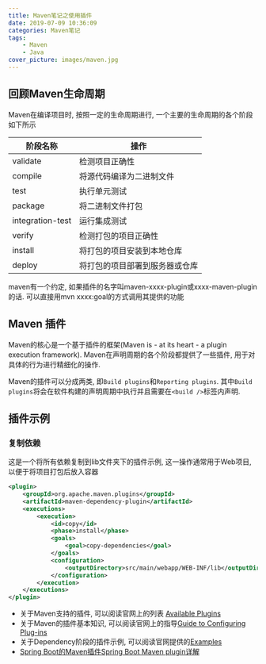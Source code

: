 ```yaml
---
title: Maven笔记之使用插件
date: 2019-07-09 10:36:09
categories: Maven笔记
tags:
    - Maven
    - Java
cover_picture: images/maven.jpg
---
```





回顾Maven生命周期
------------------

Maven在编译项目时, 按照一定的生命周期进行, 一个主要的生命周期的各个阶段如下所示

阶段名称             | 操作
--------------------|---------------------------------
validate            | 检测项目正确性
compile             | 将源代码编译为二进制文件
test                | 执行单元测试
package             | 将二进制文件打包
integration-test    | 运行集成测试
verify              | 检测打包的项目正确性
install             | 将打包的项目安装到本地仓库
deploy              | 将打包的项目部署到服务器或仓库





maven有一个约定, 如果插件的名字叫maven-xxxx-plugin或xxxx-maven-plugin的话. 可以直接用mvn xxxx:goal的方式调用其提供的功能




Maven 插件
---------------

Maven的核心是一个基于插件的框架(Maven is - at its heart - a plugin execution framework). Maven在声明周期的各个阶段都提供了一些插件, 用于对具体的行为进行精细化的操作. 

Maven的插件可以分成两类, 即`Build plugins`和`Reporting plugins`. 其中`Build plugins`将会在软件构建的声明周期中执行并且需要在`<build />`标签内声明. 



插件示例
--------------

### 复制依赖

这是一个将所有依赖复制到lib文件夹下的插件示例, 这一操作通常用于Web项目, 以便于将项目打包后放入容器

``` xml
<plugin>
    <groupId>org.apache.maven.plugins</groupId>
    <artifactId>maven-dependency-plugin</artifactId>
    <executions>
        <execution>
            <id>copy</id>
            <phase>install</phase>
            <goals>
                <goal>copy-dependencies</goal>
            </goals>
            <configuration>
                <outputDirectory>src/main/webapp/WEB-INF/lib</outputDirectory>
            </configuration>
        </execution>
    </executions>
</plugin>
```



- 关于Maven支持的插件, 可以阅读官网上的列表 [Available Plugins](https://maven.apache.org/plugins/)
- 关于Maven的插件基本知识, 可以阅读官网上的指导[Guide to Configuring Plug-ins](https://maven.apache.org/guides/mini/guide-configuring-plugins.html)
- 关于Dependency阶段的插件示例, 可以阅读官网提供的[Examples](https://maven.apache.org/plugins/maven-dependency-plugin/)
- [Spring Boot的Maven插件Spring Boot Maven plugin详解](https://blog.csdn.net/taiyangdao/article/details/75303181)
